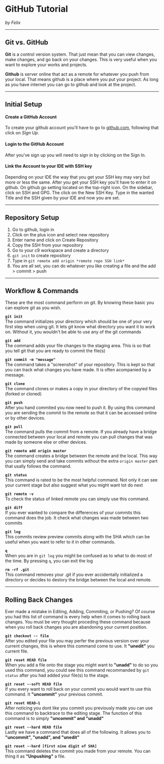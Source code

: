 # GitHub Tutorial

_by Felix_

---
## Git vs. GitHub

**Git** is a control version system.
That just mean that you can view changes, make changes, and go back on your changes.
This is very useful when you want to explore your works and projects. 

<!-- explain what is the local and remote repository-->
**Github** is server online that act as a remote for whatever you push from your local.
That means github is a place where you put your project.
As long as you have internet you can go to github and look at the project.

---
## Initial Setup
 #### Create a GitHub Account  
 To create your github account you'll have to go to [github.com](github.com),
 following that click on _Sign Up_.
 #### Login to the GitHub Account
  After you've sign up you will need to sign in by clicking on the Sign In.
 <!--Explain what IDE is-->
 <!-- INTRODUCE C9 AND EXPLAIN HOW TO GET SSH -->
 #### Link the Account to your IDE with SSH key
 Depending on your IDE the way that you get your SSH key may vary but more or less the same.
 After you get your SSH key you'll have to enter it on github.
 On github go setting located on the top-right icon.
 On the sidebar, click on SSH and GPG.
 The click on the New SSH Key.
 Type in the wanted Title and the SSH given by your IDE and now you are set.

---

<!-- Explain how to make a proper c9 workspace -->

## Repository Setup
1. Go to github, login in
2. Click on the plus icon and select new repository
3. Enter name and click on Create Repository
4. Copy the SSH from your repository
5. Go to your c9 workspace and create a directory
6. `git init` to create repository
7. Type in `git remote add origin *remote repo SSH link*`
8. You are all set, you can do whatever you like creating a file and the add > commit > push  



---
## Workflow & Commands
These are the most command perform on git.
By knowing these basic you can explore git as you wish.

**`git init`**  
The command initializes your directory which should be one of your very first step when using git.
It lets git know what directory you want it to work on. Without it, you wouldn't be able to use any of the git commands 

<!-- explain staging area -->

**`git add`**  
The command adds your file changes to the staging area. This is so that you tell git that you are ready to commit the file(s)  

**`git commit -m "message"`**  
The command takes a "screenshot" of your repository. This is kept so that you can track what changes you have made.
It is often acompanied by a message.  

**`git clone`**  
The command clones or makes a copy in your directory of the copyied files (forked or cloned)

**`git push`**  
After you hand commited you now need to push it.
By using this command you are sending the commit to the remote so that it can be accessed online or by other devices.  

**`git pull`**  
The command pulls the commit from a remote.
If you already have a bridge connected between your local and remote you can pull changes that was made by someone else or other devices.

**`git remote add origin master`**  
The command creates a bridge between the remote and the local. This way you can simply send and take commits without the extra `origin master` part that usally follows the command.   

**`git status`**  
This command is rated to be the most helpful command. Not only it can see your current stage but also suggest what you might want tot do next  

**`git remote -v`**  
To check the status of linked remote you can simply use this command. 

**`git diff`**  
If you ever wanted to compare the differences of your commits this command does the job.
It check what changes was made between two commits

**`git log`**  
This commits review preview commits along with the SHA which can be useful when you want to refer to it in other commands.  

**`q`**  
When you are in `git log` you might be confused as to what to do most of the time. By pressing `q`, you can exit the log  

**`rm -rf .git`**  
This command removes your .git if you ever accidentally initialized a directory or decides to destory the bridge between the local and remote. 

---
## Rolling Back Changes
Ever made a mistake in Editing, Adding, Commiting, or Pushing?
Of course you had this list of command is every help when it comes to rolling back changes.
You must be very thought proceding these command because when you roll back changes you are abandoning your current position.

**`git checkout -- file`**  
After you edited your file you may perfer the previous version over your current changes,
this is where this command come to use. It **"unedit"** you current file.   

**`git reset HEAD file`**  
When you add a file onto the stage you might want to **"unadd"** to do so you used this command, 
you could see this command recommanded by `git status` after you had added your file(s) to the stage. 

**`git reset --soft HEAD file`**  
If you every want to roll back on your commit you would want to use this command. It **"uncommit"** your previous commit.  

**`git reset HEAD~1`**   
After noticing you dont like you commit you previously made you can use this command to backtrace to the editing stage.
The function of this command is to simply **"uncommit" and "unadd"**  

**`git reset --hard HEAD file`**  
Lastly we have a command that does all of the following. It allows you to **"uncommit", "unadd", and "unedit"**
<!--explain what SHA is-->
**`git reset --hard [first nine digit of SHA]`**  
This command deletes the commit you made from your remote.
You can thing it as **"Unpushing"** a file.